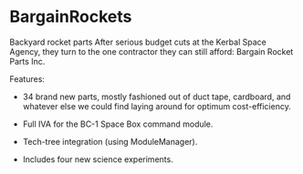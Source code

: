 # BargainRockets
Backyard rocket parts
After serious budget cuts at the Kerbal Space Agency, they turn to the one contractor they can still afford: Bargain Rocket Parts Inc.

Features:

- 34 brand new parts, mostly fashioned out of duct tape, cardboard, and whatever else we could find laying around for optimum cost-efficiency.

- Full IVA for the BC-1 Space Box command module.

- Tech-tree integration (using ModuleManager).

- Includes four new science experiments.

